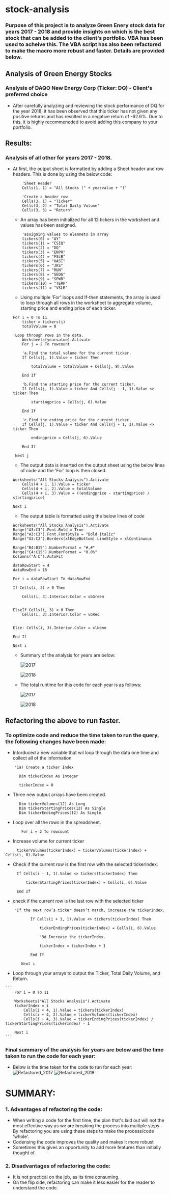 # stock-analysis

### Purpose of this project is to analyze Green Enery stock data for years 2017 - 2018 and provide insights on which is the best stock that can be added to the client's portfolio. VBA has been used to acheive this. The VBA script has also been refactored to make the macro more robust and faster. Details are provided below.

## Analysis of Green Energy Stocks

### Analysis of DAQO New Energy Corp (Ticker: DQ) - Client's preferred choice

  - After carefully analyzing and reviewing the stock performance of DQ for the year 2018, it has been observed that this ticker has not given any positive returns and has resulted in a negative return of -62.6%. Due to this, it is highly recommeneded to avoid adding this company to your portfolio.

## Results:

### Analysis of all other for years 2017 - 2018.

  - At first, the output sheet is formatted by adding a Sheet header and row headers. This is done by using the below code:
    ```
        'Sheet Header
        Cells(1, 1) = "All Stocks (" + yearvalue + ")"
        
        'Create a header row
        Cells(3, 1) = "Ticker"
        Cells(3, 2) = "Total Daily Volume"
        Cells(3, 3) = "Return"
    ```
    - An array has been initialized for all 12 tickers in the worksheet and values has been assigned.
    ```
        'assigning values to elemnets in array
        tickers(0) = "AY"
        tickers(1) = "CSIQ"
        tickers(2) = "DQ"
        tickers(3) = "ENPH"
        tickers(4) = "FSLR"
        tickers(5) = "HASI"
        tickers(6) = "JKS"
        tickers(7) = "RUN"
        tickers(8) = "SEDG"
        tickers(9) = "SPWR"
        tickers(10) = "TERP"
        tickers(11) = "VSLR"
    ```
    - Using multiple 'For' loops and If-then statements, the array is used to loop through all rows in the worksheet to aggregate volume, starting price and ending price of each ticker.
    ```
    For i = 0 To 11
        ticker = tickers(i)
        totalVolume = 0
        
    'Loop through rows in the data.
        Worksheets(yearvalue).Activate
        For j = 2 To rowcount
    
        'a.Find the total volume for the current ticker.
        If Cells(j, 1).Value = ticker Then
            
            totalVolume = totalVolume + Cells(j, 8).Value
        
        End If
        
        'b.Find the starting price for the current ticker.
        If Cells(j, 1).Value = ticker And Cells(j - 1, 1).Value <> ticker Then
            
            startingprice = Cells(j, 6).Value
        
        End If
        
        'c.Find the ending price for the current ticker.
        If Cells(j, 1).Value = ticker And Cells(j + 1, 1).Value <> ticker Then
            
            endingprice = Cells(j, 6).Value
        
        End If
        
     Next j
    ```
    - The output data is inserted on the output sheet using the below lines of code and the 'For' loop is then closed.
    ```
    Worksheets("All Stocks Analysis").Activate
        Cells(4 + i, 1).Value = ticker
        Cells(4 + i, 2).Value = totalVolume
        Cells(4 + i, 3).Value = ((endingprice - startingprice) / startingprice)

    Next i
    ```
    - The output table is formatted using the below lines of code
    ```
    Worksheets("All Stocks Analysis").Activate
    Range("A3:C3").Font.Bold = True
    Range("A3:C3").Font.FontStyle = "Bold Italic"
    Range("A3:C3").Borders(xlEdgeBottom).LineStyle = xlContinuous

    Range("B4:B15").NumberFormat = "#,#"
    Range("C4:C15").NumberFormat = "0.0%"
    Columns("A:C").AutoFit

    dataRowStart = 4
    dataRowEnd = 15

    For i = dataRowStart To dataRowEnd

    If Cells(i, 3) > 0 Then
    
        Cells(i, 3).Interior.Color = vbGreen
    
    
    ElseIf Cells(i, 3) < 0 Then
        Cells(i, 3).Interior.Color = vbRed
        
    
    Else: Cells(i, 3).Interior.Color = xlNone
    
    End If

    Next i
    ```
    
    - Summary of the analysis for years are below:
        
      ![2017](resources/2017_Summary_Table.png)

      ![2018](resources/2018_Summary_Table.png)


    - The total runtime for this code for each year is as follows:

      ![2017](resources/VBA_Challenge_2017_Initial_time.png)

      ![2018](resources/VBA_Challenge_2018_Initial_time.png)
      
      
  ## Refactoring the above to run faster.
  
  ### To optimize code and reduce the time taken to run the query, the following changes have been made:
  
  - Intorduced a new variable that wil loop through the data one time and collect all of the information
  ```
      '1a) Create a ticker Index
        
        Dim tickerIndex As Integer
        
        tickerIndex = 0
  ```
  
  - Three new output arrays have been created.
  ```
        Dim tickerVolumes(12) As Long
        Dim tickerStartingPrices(12) As Single
        Dim tickerEndingPrices(12) As Single
  ```
  
  - Loop over all the rows in the spreadsheet.
  ```            
         For i = 2 To rowcount
  ```  
        
   - Increase volume for current ticker
        
  ```
       tickerVolumes(tickerIndex) = tickerVolumes(tickerIndex) + Cells(i, 8).Value
  
  ```        
        
   - Check if the current row is the first row with the selected tickerIndex.
       
   ```    
        If Cells(i - 1, 1).Value <> tickers(tickerIndex) Then

            tickerStartingPrices(tickerIndex) = Cells(i, 6).Value

        End If
   ```     
   
   - check if the current row is the last row with the selected ticker
   
   
       
   ```    
       'If the next row’s ticker doesn’t match, increase the tickerIndex.

              If Cells(i + 1, 1).Value <> tickers(tickerIndex) Then

                  tickerEndingPrices(tickerIndex) = Cells(i, 6).Value

                  '3d Increase the tickerIndex.

                  tickerIndex = tickerIndex + 1

              End If

          Next i
   ```
    
   - Loop through your arrays to output the Ticker, Total Daily Volume, and Return.
   
    ```
        For i = 0 To 11
        
        Worksheets("All Stocks Analysis").Activate
        tickerIndex = i
            Cells(i + 4, 1).Value = tickers(tickerIndex)
            Cells(i + 4, 2).Value = tickerVolumes(tickerIndex)
            Cells(i + 4, 3).Value = tickerEndingPrices(tickerIndex) / tickerStartingPrices(tickerIndex) - 1
            
        Next i
    ```

  ### Final summary of the analysis for years are below and the time taken to run the code for each year:
        
  - Below is the time taken for the code to run for each year:
  ![Refactored_2017](resources/VBA_Challenge_2017.png)
  ![Refactored_2018](resources/VBA_Challenge_2018.png)
  
# SUMMARY:

### 1. Advantages of refactoring the code:

- When writing a code for the first time, the plan that's laid out will not the most effective way as we are breaking the process into multiple steps. By refactoring you are using these steps to make the process/code 'whole'.
- Codensing the code improves the quality and makes it more robust
- Sometimes this gives an opportunity to add more features than initially thought of.

### 2. Disadvantages of refactoring the code:
- It is not practical on the job, as its time consuming.
- On the flip side, refactoring can make it less easier for the reader to understand the code.


